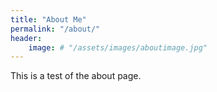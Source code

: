 ```yaml
---
title: "About Me"
permalink: "/about/"
header:
	image: # "/assets/images/aboutimage.jpg"
---
```

This is a test of the about page.

